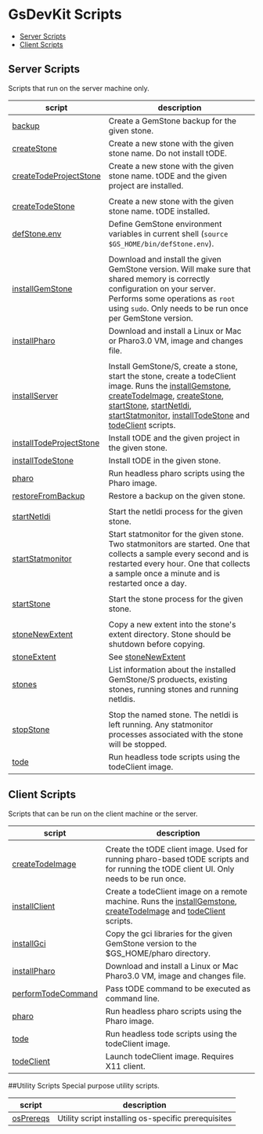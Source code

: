 # GsDevKit Scripts

- [Server Scripts](#server-scripts)
- [Client Scripts](#client-scripts)

## Server Scripts
Scripts that run on the server machine only.

| script | description |
|--------|-------------|
|[backup][3]| Create a GemStone backup for the given stone.|
|[createStone][4]| Create a new stone with the given stone name. Do not install tODE.|
|[createTodeProjectStone][23]| Create a new stone with the given stone name. tODE and the given project are installed.|
|<a name="createTodeStone"></a>
[createTodeStone][5]| Create a new stone with the given stone name. tODE installed.|
|[defStone.env][6]| Define GemStone environment variables in current shell (`source $GS_HOME/bin/defStone.env`).|
|<a name="installGemStone"></a>
[installGemStone][18]| Download and install the given GemStone version. Will make sure that shared memory is correctly configuration on your server. Performs some operations as `root` using `sudo`. Only needs to be run once per GemStone version. |
|[installPharo][19]| Download and install a Linux or Mac or Pharo3.0 VM, image and changes file.|
|<a name="installServer"></a>
[installServer][2]| Install GemStone/S, create a stone, start the stone, create a todeClient image. Runs the [installGemstone][18], [createTodeImage][14], [createStone][4], [startStone][10], [startNetldi][8], [startStatmonitor][9], [installTodeStone][20] and [todeClient][15] scripts.|
|[installTodeProjectStone][24]| Install tODE and the given project in the given stone.|
|[installTodeStone][20]| Install tODE in the given stone.|
|[pharo][21]| Run headless pharo scripts using the Pharo image.|
|[restoreFromBackup][7]|Restore a backup on the given stone.|
|<a name="startNetldi"></a>
[startNetldi][8]| Start the netldi process for the given stone.|
|[startStatmonitor][9]| Start statmonitor for the given stone. Two statmonitors are started. One that collects a sample every second and is restarted every hour. One that collects a sample once a minute and is restarted once a day. |
|<a name="startStone"></a>
[startStone][10]| Start the stone process for the given stone.|
|<a name="stoneNewExtent"></a>
[stoneNewExtent][11]| Copy a new extent into the stone's extent directory. Stone should be shutdown before copying. |
|[stoneExtent][11]| See [stoneNewExtent](#stoneNewExtent) |
|[stones][12]| List information about the installed GemStone/S produects, existing stones, running stones and running netldis.|
|<a name="stopStone"></a>
[stopStone][13]| Stop the named stone. The netldi is left running. Any statmonitor processes associated with the stone will be stopped.|
|[tode][22]| Run headless tode scripts using the todeClient image.|

## Client Scripts
Scripts that can be run on the client machine or the server.

| script | description |
|--------|-------------|
|<a name="createTodeImage"></a>
[createTodeImage][14]| Create the tODE client image. Used for running pharo-based tODE scripts and for running the tODE client UI. Only needs to be run once.| 
|[installClient][1]| Create a todeClient image on a remote machine. Runs the [installGemstone][18], [createTodeImage][14] and [todeClient][15] scripts.|
|[installGci][17]| Copy the gci libraries for the given GemStone version to the $GS\_HOME/pharo directory. |
|[installPharo][19]| Download and install a Linux or Mac Pharo3.0 VM, image and changes file.|
|[performTodeCommand][25]| Pass tODE command to be executed as command line.|
|[pharo][21]| Run headless pharo scripts using the Pharo image.|
|[tode][22]| Run headless tode scripts using the todeClient image.|
|[todeClient][15]| Launch todeClient image. Requires X11 client.|

##Utility Scripts
Special purpose utility scripts.

| script | description |
|--------|-------------|
|[osPrereqs][26]|Utility script installing os-specific prerequisites|

[1]: installClient
[2]: installServer
[3]: backup
[4]: createStone
[5]: createTodeStone
[6]: defStone.env
[7]: restoreFromBackup
[8]: startNetldi
[9]: startStatmonitor
[10]: startStone
[11]: stoneNewExtent
[12]: stones
[13]: stopStone
[14]: createTodeImage
[15]: todeClient

[17]: installGci
[18]: installGemStone
[19]: installPharo
[20]: installTodeStone
[21]: pharo
[22]: tode
[23]: createTodeProjectStone
[24]: installTodeProjectStone
[25]: performTodeCommand
[26]: osPrereqs
